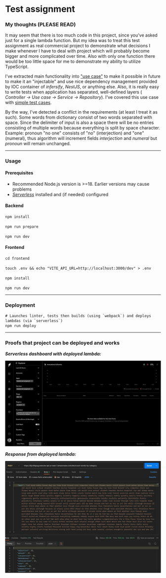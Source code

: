 # Test assignment

### My thoughts (PLEASE READ)

It may seem that there is too much code in this project, since you've asked just for a single lambda function. But my
idea was to treat this test assignment as real commercial project to demonstrate what decisions I make whenever I have
to deal with project which will probably become bigger and more complicated over time. Also with only one function there
would be too little space for me to demonstrate my ability to utilize TypeScript.

I've extracted main functionality
into ["use case"](./src/use-cases/text-processing/count-words-by-category.use-case.ts) to make it possible in future to
make it an "injectable" and use nice dependency management provided by IOC container of *infersify*, *NestJS*, or
anything else. Also, it is really easy to write tests when application has separated, well-defined layers (
*Controller -> Use case -> Service -> Repository*). I've covered this use case
with [simple test cases](./src/use-cases/text-processing/count-words-by-category.spec.ts).

By the way, I've detected a conflict in the requirements (at least I treat it as such). Some words from dictionary
consist of two words separated with space. Since the delimiter of input is also a space there will be no entries
consisting of multiple words because everything is split by space character. Example: pronoun "no one" consists of "no"
(interjection) and "one" (numeral), thus algorithm will increment fields *interjection* and *numeral* but *pronoun* will
remain unchanged.

---

### Usage

#### Prerequisites

- Recommended Node.js version is >=18. Earlier versions may cause problems
- [*Serverless*](https://www.serverless.com/) installed and (if needed) configured

#### Backend

```shell
npm install

npm run prepare

npm run dev
```

#### Frontend

```shell
cd frontend

touch .env && echo "VITE_API_URL=http://localhost:3000/dev" > .env 

npm install

npm run dev
```

---

### Deployment

```shell
# Launches linter, tests then builds (using `webpack`) and deploys lambdas (via `serverless`)
npm run deploy
```

---

### Proofs that project can be deployed and works

***Serverless dashboard with deployed lambda:***

![serverless-dashboard](./misc/serverless-dashboard.jpeg)

***Response from deployed lambda:***

![response-from-lambda](./misc/response-from-lambda.jpeg)
